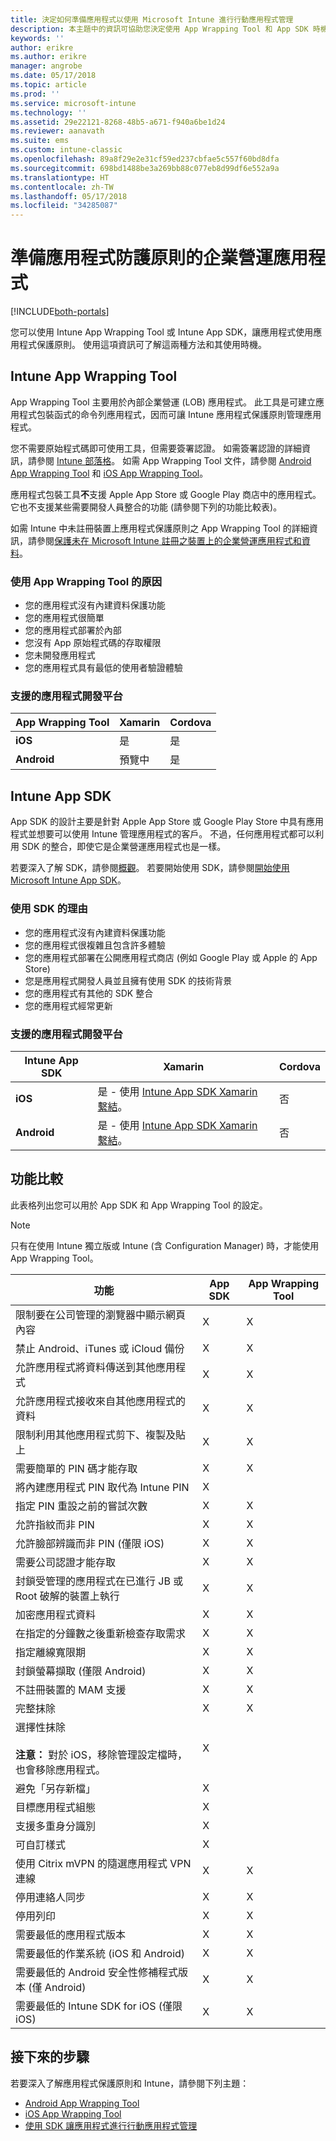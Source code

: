 ```yaml
---
title: 決定如何準備應用程式以使用 Microsoft Intune 進行行動應用程式管理
description: 本主題中的資訊可協助您決定使用 App Wrapping Tool 和 App SDK 時機，以讓您的自訂企業營運應用程式得以使用行動應用程式管理原則。
keywords: ''
author: erikre
ms.author: erikre
manager: angrobe
ms.date: 05/17/2018
ms.topic: article
ms.prod: ''
ms.service: microsoft-intune
ms.technology: ''
ms.assetid: 29e22121-8268-48b5-a671-f940a6be1d24
ms.reviewer: aanavath
ms.suite: ems
ms.custom: intune-classic
ms.openlocfilehash: 89a8f29e2e31cf59ed237cbfae5c557f60bd8dfa
ms.sourcegitcommit: 698bd1488be3a269bb88c077eb8d99df6e552a9a
ms.translationtype: HT
ms.contentlocale: zh-TW
ms.lasthandoff: 05/17/2018
ms.locfileid: "34285087"
---
```

# <a name="prepare-line-of-business-apps-for-app-protection-policies"></a>準備應用程式防護原則的企業營運應用程式

[!INCLUDE[both-portals](./includes/note-for-both-portals.md)]

您可以使用 Intune App Wrapping Tool 或 Intune App SDK，讓應用程式使用應用程式保護原則。 使用這項資訊可了解這兩種方法和其使用時機。

## <a name="intune-app-wrapping-tool"></a>Intune App Wrapping Tool
App Wrapping Tool 主要用於內部企業營運 (LOB) 應用程式。 此工具是可建立應用程式包裝函式的命令列應用程式，因而可讓 Intune 應用程式保護原則管理應用程式。

您不需要原始程式碼即可使用工具，但需要簽署認證。 如需簽署認證的詳細資訊，請參閱 [Intune 部落格](https://blogs.technet.microsoft.com/enterprisemobility/2015/02/25/how-to-obtain-the-prerequisites-for-the-intune-app-wrapping-tool-for-ios/)。 如需 App Wrapping Tool 文件，請參閱 [Android App Wrapping Tool](app-wrapper-prepare-android.md) 和 [iOS App Wrapping Tool](app-wrapper-prepare-ios.md)。

應用程式包裝工具**不**支援 Apple App Store 或 Google Play 商店中的應用程式。 它也不支援某些需要開發人員整合的功能 (請參閱下列的功能比較表)。

如需 Intune 中未註冊裝置上應用程式保護原則之 App Wrapping Tool 的詳細資訊，請參閱[保護未在 Microsoft Intune 註冊之裝置上的企業營運應用程式和資料](/intune-classic/deploy-use/protect-line-of-business-apps-and-data-on-devices-not-enrolled-in-microsoft-intune)。

### <a name="reasons-to-use-the-app-wrapping-tool"></a>使用 App Wrapping Tool 的原因
* 您的應用程式沒有內建資料保護功能
* 您的應用程式很簡單
* 您的應用程式部署於內部
* 您沒有 App 原始程式碼的存取權限
* 您未開發應用程式
* 您的應用程式具有最低的使用者驗證體驗

### <a name="supported-app-development-platforms"></a>支援的應用程式開發平台

|**App Wrapping Tool** | **Xamarin** |**Cordova** |
|------|----|----|
|**iOS** |是|是|
|**Android**| 預覽中 |是|

## <a name="intune-app-sdk"></a>Intune App SDK
App SDK 的設計主要是針對 Apple App Store 或 Google Play Store 中具有應用程式並想要可以使用 Intune 管理應用程式的客戶。 不過，任何應用程式都可以利用 SDK 的整合，即使它是企業營運應用程式也是一樣。

若要深入了解 SDK，請參閱[概觀](app-sdk.md)。 若要開始使用 SDK，請參閱[開始使用 Microsoft Intune App SDK](app-sdk-get-started.md)。

### <a name="reasons-to-use-the-sdk"></a>使用 SDK 的理由
* 您的應用程式沒有內建資料保護功能
* 您的應用程式很複雜且包含許多體驗
* 您的應用程式部署在公開應用程式商店 (例如 Google Play 或 Apple 的 App Store)
* 您是應用程式開發人員並且擁有使用 SDK 的技術背景
* 您的應用程式有其他的 SDK 整合
* 您的應用程式經常更新

### <a name="supported-app-development-platforms"></a>支援的應用程式開發平台

|**Intune App SDK** |**Xamarin** |**Cordova**
|------|----|----|
|**iOS**|是 - 使用 [Intune App SDK Xamarin 繫結](app-sdk-xamarin.md)。|否|
|**Android**| 是 - 使用 [Intune App SDK Xamarin 繫結](app-sdk-xamarin.md)。|否|

## <a name="feature-comparison"></a>功能比較
此表格列出您可以用於 App SDK 和 App Wrapping Tool 的設定。

> [!NOTE]
> 只有在使用 Intune 獨立版或 Intune (含 Configuration Manager) 時，才能使用 App Wrapping Tool。

|功能|App SDK|App Wrapping Tool|
|-----------|---------------------|-----------|
|限制要在公司管理的瀏覽器中顯示網頁內容|X|X|
|禁止 Android、iTunes 或 iCloud 備份|X|X|
|允許應用程式將資料傳送到其他應用程式|X|X|
|允許應用程式接收來自其他應用程式的資料|X|X|
|限制利用其他應用程式剪下、複製及貼上|X|X|
|需要簡單的 PIN 碼才能存取|X|X|
|將內建應用程式 PIN 取代為 Intune PIN|X||
|指定 PIN 重設之前的嘗試次數|X|X|
|允許指紋而非 PIN|X|X|
|允許臉部辨識而非 PIN (僅限 iOS)|X|X|
|需要公司認證才能存取|X|X|
|封鎖受管理的應用程式在已進行 JB 或 Root 破解的裝置上執行|X|X|
|加密應用程式資料|X|X|
|在指定的分鐘數之後重新檢查存取需求|X|X|
|指定離線寬限期|X|X|
|封鎖螢幕擷取 (僅限 Android)|X|X|
|不註冊裝置的 MAM 支援|X|X|
|完整抹除|X|X|
|選擇性抹除 <br></br>**注意：** 對於 iOS，移除管理設定檔時，也會移除應用程式。|X||
|避免「另存新檔」|X||
|目標應用程式組態|X||
|支援多重身分識別|X||
|可自訂樣式 |X|||
|使用 Citrix mVPN 的隨選應用程式 VPN 連線|X|X| 
|停用連絡人同步|X|X|
|停用列印|X|X|
|需要最低的應用程式版本|X|X|
|需要最低的作業系統 (iOS 和 Android)|X|X|
|需要最低的 Android 安全性修補程式版本 (僅 Android)|X|X|
|需要最低的 Intune SDK for iOS (僅限 iOS)|X|X|

## <a name="next-steps"></a>接下來的步驟

若要深入了解應用程式保護原則和 Intune，請參閱下列主題：

  - [Android App Wrapping Tool](app-wrapper-prepare-android.md)</br>
  - [iOS App Wrapping Tool](app-wrapper-prepare-ios.md)</br>
  - [使用 SDK 讓應用程式進行行動應用程式管理](/intune-classic/deploy-use/use-the-sdk-to-enable-apps-for-mobile-application-management)
